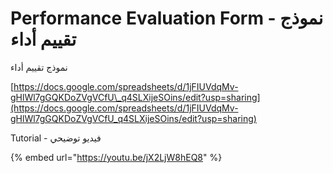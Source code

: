# Performance Evaluation Form - نموذج تقييم أداء

نموذج تقييم أداء

[https://docs.google.com/spreadsheets/d/1jFIUVdqMv-gHlWl7gGQKDoZVgVCfU\_q4SLXijeSOins/edit?usp=sharing](https://docs.google.com/spreadsheets/d/1jFIUVdqMv-gHlWl7gGQKDoZVgVCfU_q4SLXijeSOins/edit?usp=sharing)

Tutorial - فيديو توضيحي

{% embed url="https://youtu.be/jX2LjW8hEQ8" %}
